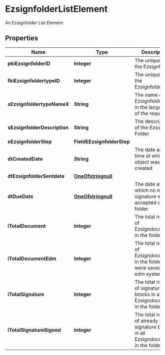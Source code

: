 

# EzsignfolderListElement

An Ezsignfolder List Element

## Properties

Name | Type | Description | Notes
------------ | ------------- | ------------- | -------------
**pkiEzsignfolderID** | **Integer** | The unique ID of the Ezsignfolder | 
**fkiEzsignfoldertypeID** | **Integer** | The unique ID of the Ezsignfoldertype. | 
**sEzsignfoldertypeNameX** | **String** | The name of the Ezsignfoldertype in the language of the requester | 
**sEzsignfolderDescription** | **String** | The description of the Ezsign Folder | 
**eEzsignfolderStep** | **FieldEEzsignfolderStep** |  | 
**dtCreatedDate** | **String** | The date and time at which the object was created | 
**dtEzsignfolderSentdate** | [**OneOfstringnull**](OneOfstringnull.md) |  | 
**dtDueDate** | [**OneOfstringnull**](OneOfstringnull.md) | The date at which no more signature will be accepted on the folder | 
**iTotalDocument** | **Integer** | The total number of Ezsigndocument in the folder | 
**iTotalDocumentEdm** | **Integer** | The total number of Ezsigndocument in the folder that were saved in the edm system | 
**iTotalSignature** | **Integer** | The total number of signature blocks in all Ezsigndocuments in the folder | 
**iTotalSignatureSigned** | **Integer** | The total number of already signed signature blocks in all Ezsigndocuments in the folder | 



